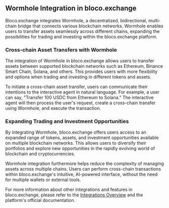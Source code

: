## Wormhole Integration in bloco.exchange

Bloco.exchange integrates Wormhole, a decentralized, bidirectional, multi-chain bridge that connects various blockchain networks. Wormhole enables users to transfer assets seamlessly across different chains, expanding the possibilities for trading and investing within the bloco.exchange platform.

### Cross-chain Asset Transfers with Wormhole

The integration of Wormhole in bloco.exchange allows users to transfer assets between supported blockchain networks such as Ethereum, Binance Smart Chain, Solana, and others. This provides users with more flexibility and options when trading and investing in different tokens and assets.

To initiate a cross-chain asset transfer, users can communicate their intentions to the interactive agent in natural language. For example, a user can say, "Transfer 100 USDC from Ethereum to Solana." The interactive agent will then process the user's request, create a cross-chain transfer using Wormhole, and execute the transaction.

### Expanding Trading and Investment Opportunities

By integrating Wormhole, bloco.exchange offers users access to an expanded range of tokens, assets, and investment opportunities available on multiple blockchain networks. This allows users to diversify their portfolios and explore new opportunities in the rapidly evolving world of blockchain and cryptocurrencies.

Wormhole integration furthermore helps reduce the complexity of managing assets across multiple chains. Users can perform cross-chain transactions within bloco.exchange's intuitive, AI-powered interface, without the need for multiple wallets or external tools.

For more information about other integrations and features in bloco.exchange, please refer to the [Integrations Overview](overview.md) and the platform's official documentation.
